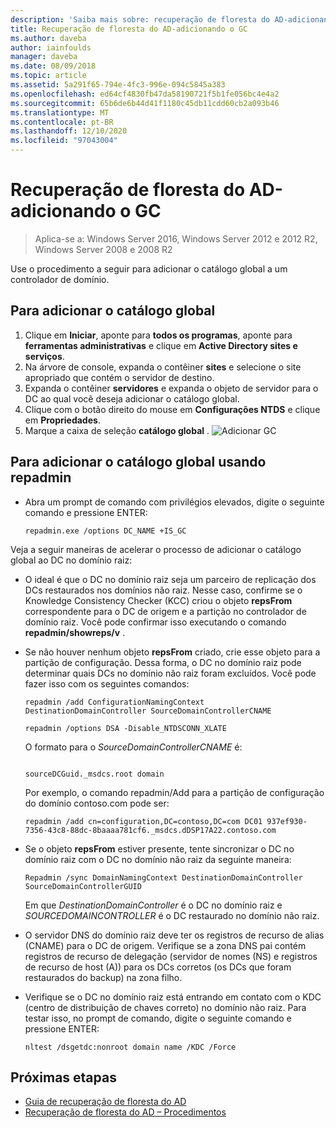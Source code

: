 ```yaml
---
description: 'Saiba mais sobre: recuperação de floresta do AD-adicionando o GC'
title: Recuperação de floresta do AD-adicionando o GC
ms.author: daveba
author: iainfoulds
manager: daveba
ms.date: 08/09/2018
ms.topic: article
ms.assetid: 5a291f65-794e-4fc3-996e-094c5845a383
ms.openlocfilehash: ed64cf4830fb47da58190721f5b1fe056bc4e4a2
ms.sourcegitcommit: 65b6de6b44d41f1180c45db11cdd60cb2a093b46
ms.translationtype: MT
ms.contentlocale: pt-BR
ms.lasthandoff: 12/10/2020
ms.locfileid: "97043004"
---
```

# <a name="ad-forest-recovery---adding-the-gc"></a>Recuperação de floresta do AD-adicionando o GC

>Aplica-se a: Windows Server 2016, Windows Server 2012 e 2012 R2, Windows Server 2008 e 2008 R2

Use o procedimento a seguir para adicionar o catálogo global a um controlador de domínio.

## <a name="to-add-the-global-catalog"></a>Para adicionar o catálogo global

1. Clique em **Iniciar**, aponte para **todos os programas**, aponte para **ferramentas administrativas** e clique em **Active Directory sites e serviços**.
2. Na árvore de console, expanda o contêiner **sites** e selecione o site apropriado que contém o servidor de destino.
3. Expanda o contêiner **servidores** e expanda o objeto de servidor para o DC ao qual você deseja adicionar o catálogo global.
4. Clique com o botão direito do mouse em **Configurações NTDS** e clique em **Propriedades**.
5. Marque a caixa de seleção **catálogo global** .
![Adicionar GC](media/AD-Forest-Recovery-Add-GC/addgc1.png)

## <a name="to-add-the-global-catalog-using-repadmin"></a>Para adicionar o catálogo global usando repadmin

- Abra um prompt de comando com privilégios elevados, digite o seguinte comando e pressione ENTER:

   ```
   repadmin.exe /options DC_NAME +IS_GC
   ```

Veja a seguir maneiras de acelerar o processo de adicionar o catálogo global ao DC no domínio raiz:

- O ideal é que o DC no domínio raiz seja um parceiro de replicação dos DCs restaurados nos domínios não raiz. Nesse caso, confirme se o Knowledge Consistency Checker (KCC) criou o objeto **repsFrom** correspondente para o DC de origem e a partição no controlador de domínio raiz. Você pode confirmar isso executando o comando **repadmin/showreps/v** .

- Se não houver nenhum objeto **repsFrom** criado, crie esse objeto para a partição de configuração. Dessa forma, o DC no domínio raiz pode determinar quais DCs no domínio não raiz foram excluídos. Você pode fazer isso com os seguintes comandos:

   ```
   repadmin /add ConfigurationNamingContext DestinationDomainController SourceDomainControllerCNAME
   ```

   ```
   repadmin /options DSA -Disable_NTDSCONN_XLATE
   ```

   O formato para o *SourceDomainControllerCNAME* é:

   ```

   sourceDCGuid._msdcs.root domain
   ```

   Por exemplo, o comando repadmin/Add para a partição de configuração do domínio contoso.com pode ser:

   ```
   repadmin /add cn=configuration,DC=contoso,DC=com DC01 937ef930-7356-43c8-88dc-8baaaa781cf6._msdcs.dDSP17A22.contoso.com
   ```

- Se o objeto **repsFrom** estiver presente, tente sincronizar o DC no domínio raiz com o DC no domínio não raiz da seguinte maneira:

   ```
   Repadmin /sync DomainNamingContext DestinationDomainController SourceDomainControllerGUID
   ```

   Em que *DestinationDomainController* é o DC no domínio raiz e *SOURCEDOMAINCONTROLLER* é o DC restaurado no domínio não raiz.

- O servidor DNS do domínio raiz deve ter os registros de recurso de alias (CNAME) para o DC de origem. Verifique se a zona DNS pai contém registros de recurso de delegação (servidor de nomes (NS) e registros de recurso de host (A)) para os DCs corretos (os DCs que foram restaurados do backup) na zona filho.
- Verifique se o DC no domínio raiz está entrando em contato com o KDC (centro de distribuição de chaves correto) no domínio não raiz. Para testar isso, no prompt de comando, digite o seguinte comando e pressione ENTER:

   ```
   nltest /dsgetdc:nonroot domain name /KDC /Force
   ```

## <a name="next-steps"></a>Próximas etapas

- [Guia de recuperação de floresta do AD](AD-Forest-Recovery-Guide.md)
- [Recuperação de floresta do AD – Procedimentos](AD-Forest-Recovery-Procedures.md)
